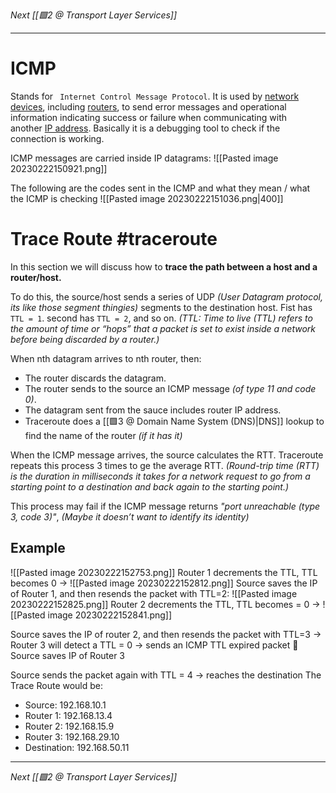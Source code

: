 _Next [[🟩2 @ Transport Layer Services]]_

---

# ICMP
Stands for ` Internet Control Message Protocol`. It is used by [network devices](https://en.wikipedia.org/wiki/Network_device "Network device"), including [routers](https://en.wikipedia.org/wiki/Router_(computing) "Router (computing)"), to send error messages and operational information indicating success or failure when communicating with another [IP address](https://en.wikipedia.org/wiki/IP_address "IP address").
Basically it is a debugging tool to check if the connection is working.

ICMP messages are carried inside IP datagrams:
![[Pasted image 20230222150921.png]]

The following are the codes sent in the ICMP and what they mean / what the ICMP is checking
![[Pasted image 20230222151036.png|400]]

# Trace Route #traceroute
In this section we will discuss how to **trace the path between a host and a router/host.**

To do this, the source/host sends a series of UDP _(User Datagram protocol, its like those segment thingies)_ segments to the destination host. Fist has `TTL = 1`. second has `TTL = 2`, and so on.
_(TTL: Time to live (TTL) refers to the amount of time or “hops” that a packet is set to exist inside a network before being discarded by a router.)_

When nth datagram arrives to nth router, then:
- The router discards the datagram.
- The router sends to the source an ICMP message _(of type 11 and code 0)_. 
- The datagram sent from the sauce includes router IP address. 
- Traceroute does a [[🟩3 @ Domain Name System (DNS)|DNS]] lookup  to find the name of the router _(if it has it)_ 

When the ICMP message arrives, the source calculates the RTT. Traceroute repeats this process 3 times to ge the average RTT.
_(Round-trip time (RTT) is the duration in milliseconds it takes for a network request to go from a starting point to a destination and back again to the starting point.)_

This process may fail if the ICMP message returns _"port unreachable (type 3, code 3)"_, _(Maybe it doesn’t want to identify its identity)_

## Example
![[Pasted image 20230222152753.png]]
Router 1 decrements the TTL, TTL becomes 0 ->
![[Pasted image 20230222152812.png]]
 Source saves the IP of Router 1, and then resends the packet with TTL=2:
 ![[Pasted image 20230222152825.png]]
 Router 2 decrements the TTL, TTL becomes = 0 ->
 ![[Pasted image 20230222152841.png]]

Source saves the IP of router 2, and then resends the packet with TTL=3 -> Router 3 will detect a TTL = 0 -> sends an ICMP TTL expired packet  Source saves IP of Router 3

Source sends the packet again with TTL = 4 -> reaches the destination
The Trace Route would be:
- Source: 192.168.10.1
- Router 1: 192.168.13.4
- Router 2: 192.168.15.9
- Router 3: 192.168.29.10
- Destination: 192.168.50.11

---
_Next [[🟩2 @ Transport Layer Services]]_
